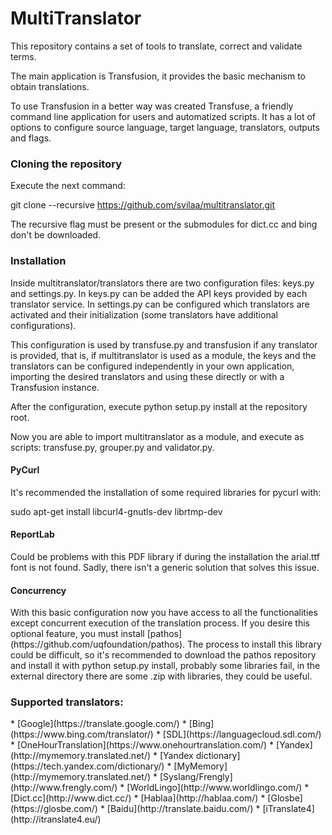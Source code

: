 # MultiTranslator

This repository contains a set of tools to translate, correct and validate terms.

The main application is Transfusion, it provides the basic mechanism to obtain translations.

To use Transfusion in a better way was created Transfuse, a friendly command line application for users and automatized scripts.
It has a lot of options to configure source language, target language, translators, outputs and flags.

<h3>Cloning the repository</h3>
Execute the next command:

git clone --recursive https://github.com/svilaa/multitranslator.git

The recursive flag must be present or the submodules for dict.cc and bing don't be downloaded.

<h3>Installation</h3>
Inside multitranslator/translators there are two configuration files: keys.py and settings.py.
In keys.py can be added the API keys provided by each translator service.
In settings.py can be configured which translators are activated and their initialization (some translators have additional configurations).

This configuration is used by transfuse.py and transfusion if any translator is provided, that is, if multitranslator is used as a module, the keys and the translators can be configured independently in your own application, importing the desired translators and using these directly or with a Transfusion instance.

After the configuration, execute python setup.py install at the repository root.

Now you are able to import multitranslator as a module, and execute as scripts: transfuse.py, grouper.py and validator.py.

<h4>PyCurl</h4>
It's recommended the installation of some required libraries for pycurl with:

sudo apt-get install libcurl4-gnutls-dev librtmp-dev

<h4>ReportLab</h4>
Could be problems with this PDF library if during the installation the arial.ttf font is not found. Sadly, there isn't a generic solution that solves this issue.

<h4>Concurrency</h4>
With this basic configuration now you have access to all the functionalities except concurrent execution of the translation process. If you desire this optional feature, you must install [pathos](https://github.com/uqfoundation/pathos). The process to install this library could be difficult, so it's recommended to download the pathos repository and install it with python setup.py install, probably some libraries fail, in the external directory there are some .zip with libraries, they could be useful.

<h3>Supported translators:</h3>
*	[Google](https://translate.google.com/)
*	[Bing](https://www.bing.com/translator/)
*	[SDL](https://languagecloud.sdl.com/)
*	[OneHourTranslation](https://www.onehourtranslation.com/)
*	[Yandex](http://mymemory.translated.net/)
*	[Yandex dictionary](https://tech.yandex.com/dictionary/)
*	[MyMemory](http://mymemory.translated.net/)
*	[Syslang/Frengly](http://www.frengly.com/)
*	[WorldLingo](http://www.worldlingo.com/)
*	[Dict.cc](http://www.dict.cc/)
*	[Hablaa](http://hablaa.com/)
*	[Glosbe](https://glosbe.com/)
*	[Baidu](http://translate.baidu.com/)
*	[iTranslate4](http://itranslate4.eu/)
